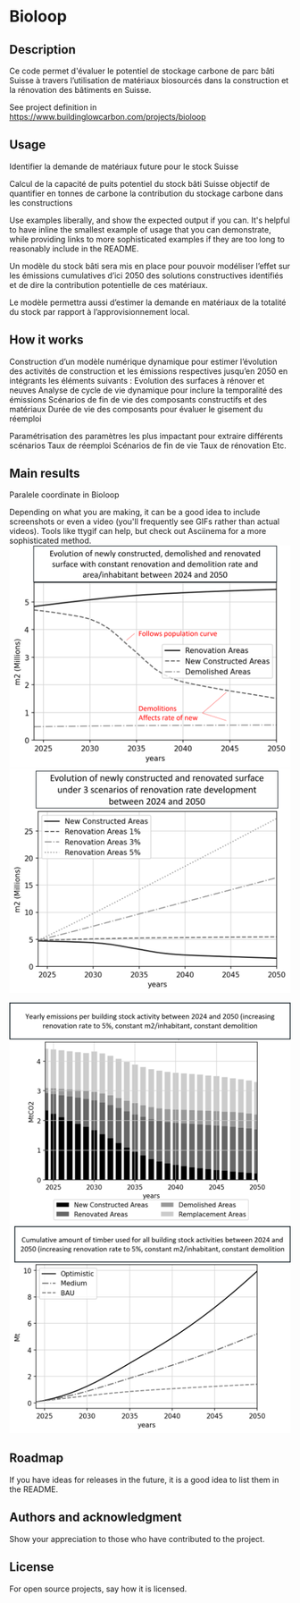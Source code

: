 # Bioloop


## Description
Ce code permet d'évaluer le potentiel de stockage carbone de parc bâti Suisse à travers l’utilisation de matériaux biosourcés dans la construction et la rénovation des bâtiments en Suisse. 



See project definition in https://www.buildinglowcarbon.com/projects/bioloop


## Usage
Identifier la demande de matériaux future pour le stock Suisse 

Calcul de la capacité de puits potentiel du stock bâti Suisse 
objectif de quantifier en tonnes de carbone la contribution du stockage carbone dans les constructions 
 
Use examples liberally, and show the expected output if you can. It's helpful to have inline the smallest example of usage that you can demonstrate, while providing links to more sophisticated examples if they are too long to reasonably include in the README.

Un modèle du stock bâti sera mis en place pour pouvoir modéliser l’effet sur les émissions cumulatives d’ici 2050 des solutions constructives identifiés
 et de dire la contribution potentielle de ces matériaux. 
 
Le modèle permettra aussi d’estimer la demande en matériaux de la totalité du stock par rapport à l’approvisionnement local. 

## How it works

Construction d’un modèle numérique dynamique pour estimer l’évolution des activités de construction et les émissions respectives jusqu’en 2050 en intégrants les éléments suivants : 
Evolution des surfaces à rénover et neuves 
Analyse de cycle de vie dynamique pour inclure la temporalité des émissions 
Scénarios de fin de vie des composants constructifs et des matériaux 
Durée de vie des composants pour évaluer le gisement du réemploi 



Paramétrisation des paramètres les plus impactant pour extraire différents scénarios 
Taux de réemploi 
Scénarios de fin de vie 
Taux de rénovation 
Etc. 	


## Main results

Paralele coordinate in Bioloop


Depending on what you are making, it can be a good idea to include screenshots or even a video (you'll frequently see GIFs rather than actual videos). Tools like ttygif can help, but check out Asciinema for a more sophisticated method.
![alt text](https://github.com/LuleSc/Bioloop/blob/main/Surface_evolution.png?raw=true|width=50)
![alt text](https://github.com/LuleSc/Bioloop/blob/main/Renovation_surface_evolution.png?raw=true)


![alt text](https://github.com/LuleSc/Bioloop/blob/main/Image3.png?raw=true)
![alt text](https://github.com/LuleSc/Bioloop/blob/main/Image4.png?raw=true)



## Roadmap
If you have ideas for releases in the future, it is a good idea to list them in the README.



## Authors and acknowledgment
Show your appreciation to those who have contributed to the project.

## License
For open source projects, say how it is licensed.
